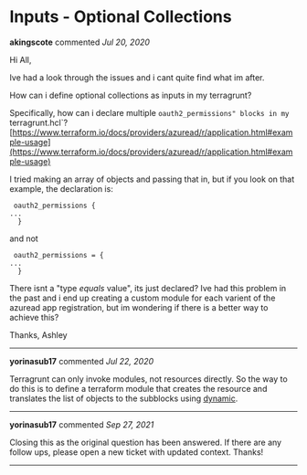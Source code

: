 # Inputs - Optional Collections

**akingscote** commented *Jul 20, 2020*

Hi All,

Ive had a look through the issues and i cant quite find what im after.

How can i define optional collections as inputs in my terragrunt?

Specifically, how can i declare multiple `oauth2_permissions" blocks in my `terragrunt.hcl`?
[https://www.terraform.io/docs/providers/azuread/r/application.html#example-usage](https://www.terraform.io/docs/providers/azuread/r/application.html#example-usage)

I tried making an array of objects and passing that in, but if you look on that example, the declaration is:
```
 oauth2_permissions {
...
  }
```

and not
```
 oauth2_permissions = {
...
  }
```

There isnt a "type _equals_ value", its just declared?
Ive had this problem in the past and i end up creating a custom module for each varient of the azuread app registration, but im wondering if there is a better way to achieve this?

Thanks,
Ashley
<br />
***


**yorinasub17** commented *Jul 22, 2020*

Terragrunt can only invoke modules, not resources directly. So the way to do this is to define a terraform module that creates the resource and translates the list of objects to the subblocks using [dynamic](https://www.terraform.io/docs/configuration/expressions.html#dynamic-blocks).
***

**yorinasub17** commented *Sep 27, 2021*

Closing this as the original question has been answered. If there are any follow ups, please open a new ticket with updated context. Thanks!
***

